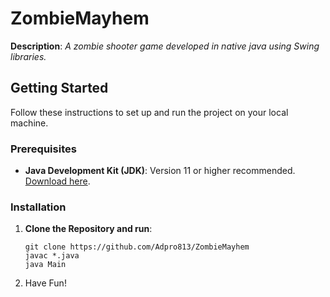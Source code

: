 # ZombieMayhem

**Description**: 
*A zombie shooter game developed in native java using Swing libraries.*

## Getting Started

Follow these instructions to set up and run the project on your local machine.

### Prerequisites

- **Java Development Kit (JDK)**: Version 11 or higher recommended. [Download here](https://www.oracle.com/java/technologies/javase-downloads.html).
### Installation

1. **Clone the Repository and run**:

   ```
   git clone https://github.com/Adpro813/ZombieMayhem
   javac *.java
   java Main
   ```
2. Have Fun!
